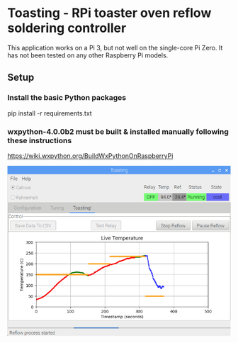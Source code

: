 # Toasting - RPi toaster oven reflow soldering controller

This application works on a Pi 3, but not well on the single-core Pi Zero. It has not been tested on any other Raspberry Pi models.

## Setup
### Install the basic Python packages
pip install -r requirements.txt

### wxpython-4.0.0b2 must be built & installed manually following these instructions
https://wiki.wxpython.org/BuildWxPythonOnRaspberryPi

![Live Graph Screenshot](https://raw.githubusercontent.com/imchipwood/Toasting/master/doc/panel_toasting.png)